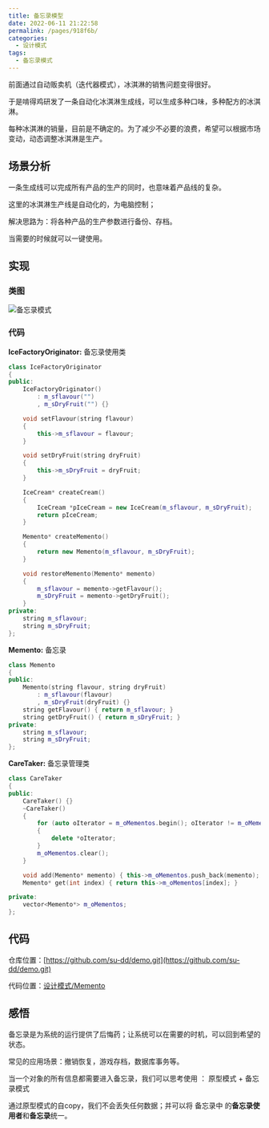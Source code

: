 ```yaml
---
title: 备忘录模型
date: 2022-06-11 21:22:58
permalink: /pages/918f6b/
categories:
  - 设计模式
tags:
  - 备忘录模式
---
```

前面通过自动贩卖机（迭代器模式），冰淇淋的销售问题变得很好。

于是啃得鸡研发了一条自动化冰淇淋生成线，可以生成多种口味，多种配方的冰淇淋。

每种冰淇淋的销量，目前是不确定的。为了减少不必要的浪费，希望可以根据市场变动，动态调整冰淇淋是生产。

<!--more-->


## 场景分析

一条生成线可以完成所有产品的生产的同时，也意味着产品线的复杂。

这里的冰淇淋生产线是自动化的，为电脑控制；

解决思路为：将各种产品的生产参数进行备份、存档。

当需要的时候就可以一键使用。

## 实现

### 类图

![备忘录模式](https://cdn.jsdelivr.net/gh/su-dd/cdn/博客/知识总结/设计模式/备忘录.drawio.svg)

### 代码
**IceFactoryOriginator:** 备忘录使用类
```c++
class IceFactoryOriginator
{
public:
	IceFactoryOriginator()
		: m_sflavour("")
		, m_sDryFruit("") {}

	void setFlavour(string flavour)
	{
		this->m_sflavour = flavour; 
	}

	void setDryFruit(string dryFruit) 
	{
		this->m_sDryFruit = dryFruit; 
	}

	IceCream* createCream()
	{
		IceCream *pIceCream = new IceCream(m_sflavour, m_sDryFruit);
		return pIceCream;
	}

	Memento* createMemento()
	{
		return new Memento(m_sflavour, m_sDryFruit);
	}

	void restoreMemento(Memento* memento) 
	{
		m_sflavour = memento->getFlavour();
		m_sDryFruit = memento->getDryFruit();
	}
private:
	string m_sflavour;
	string m_sDryFruit;
};
```

**Memento:** 备忘录
```c++
class Memento
{
public:
	Memento(string flavour, string dryFruit)
		: m_sflavour(flavour)
		, m_sDryFruit(dryFruit) {}
	string getFlavour() { return m_sflavour; }
	string getDryFruit() { return m_sDryFruit; }
private:
	string m_sflavour;
	string m_sDryFruit;
};
```

**CareTaker:** 备忘录管理类
```c++
class CareTaker
{
public:
	CareTaker() {}
	~CareTaker() 
	{
		for (auto oIterator = m_oMementos.begin(); oIterator != m_oMementos.end(); ++oIterator)
		{
			delete *oIterator;
		}
		m_oMementos.clear();
	}

	void add(Memento* memento) { this->m_oMementos.push_back(memento); }
	Memento* get(int index) { return this->m_oMementos[index]; }

private:
	vector<Memento*> m_oMementos;
};
```

## 代码

仓库位置：[https://github.com/su-dd/demo.git](https://github.com/su-dd/demo.git)

代码位置：[设计模式/Memento](https://github.com/su-dd/demo/tree/main/设计模式/Memento)

## 感悟

备忘录是为系统的运行提供了后悔药；让系统可以在需要的时机，可以回到希望的状态。

常见的应用场景：撤销恢复，游戏存档，数据库事务等。

当一个对象的所有信息都需要进入备忘录，我们可以思考使用 ： 原型模式 + 备忘录模式

通过原型模式的自copy，我们不会丢失任何数据；并可以将 备忘录中 的**备忘录使用者**和**备忘录**统一。

